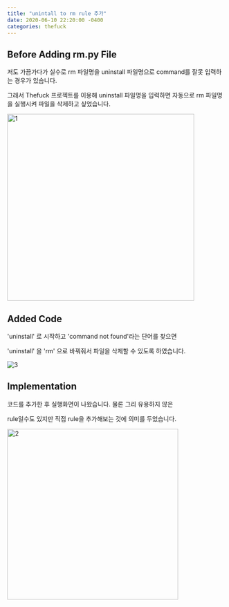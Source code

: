 ```yaml
---
title: "unintall to rm rule 추가"
date: 2020-06-10 22:20:00 -0400
categories: thefuck
---
```


## Before Adding rm.py File 
 저도 가끔가다가 실수로 rm 파일명을 uninstall 파일명으로 command를 잘못 입력하는 경우가 있습니다. 
 
 그래서 Thefuck 프로젝트를 이용해 uninstall 파일명을 입력하면 자동으로 rm 파일명을 실행시켜 파일을 삭제하고 싶었습니다. 
 
 
<img width="432" alt="1" src="https://user-images.githubusercontent.com/63955234/84272711-be8bc180-ab68-11ea-8b94-254de0aaed8b.PNG">

## Added Code
'uninstall' 로 시작하고 'command not found'라는 단어를 찾으면

'uninstall' 을 'rm' 으로 바꿔줘서 파일을 삭제할 수 있도록 하였습니다.


![3](https://user-images.githubusercontent.com/63955234/84273225-60aba980-ab69-11ea-8bca-7634c5de3d8f.PNG)

## Implementation

코드를 추가한 후 실행화면이 나왔습니다. 물론 그리 유용하지 않은 

rule일수도 있지만 직접 rule을 추가해보는 것에 의미를 두었습니다.

<img width="395" alt="2" src="https://user-images.githubusercontent.com/63955234/84273557-c7c95e00-ab69-11ea-9f5f-85795060f868.PNG">
